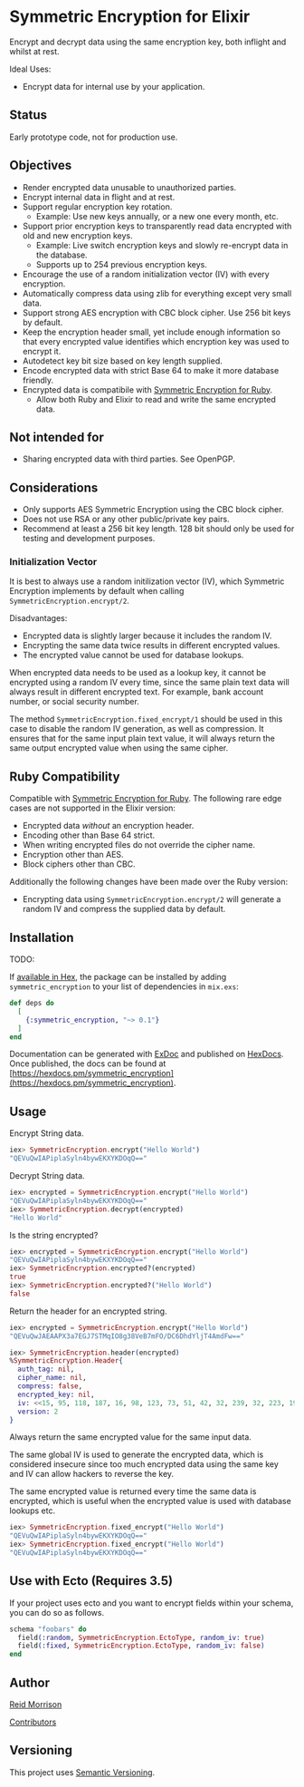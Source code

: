 # Symmetric Encryption for Elixir

Encrypt and decrypt data using the same encryption key, both inflight and whilst at rest.

Ideal Uses:
- Encrypt data for internal use by your application.

## Status

Early prototype code, not for production use.

## Objectives

- Render encrypted data unusable to unauthorized parties.
- Encrypt internal data in flight and at rest.
- Support regular encryption key rotation.
    - Example: Use new keys annually, or a new one every month, etc.
- Support prior encryption keys to transparently read data encrypted with old and new encryption keys.
    - Example: Live switch encryption keys and slowly re-encrypt data in the database.
    - Supports up to 254 previous encryption keys.
- Encourage the use of a random initialization vector (IV) with every encryption.
- Automatically compress data using zlib for everything except very small data.
- Support strong AES encryption with CBC block cipher. Use 256 bit keys by default.
- Keep the encryption header small, yet include enough information so that every encrypted value
    identifies which encryption key was used to encrypt it.  
- Autodetect key bit size based on key length supplied.
- Encode encrypted data with strict Base 64 to make it more database friendly.
- Encrypted data is compatibile with [Symmetric Encryption for Ruby](https://encryption.rocketjob.io).
    - Allow both Ruby and Elixir to read and write the same encrypted data. 

## Not intended for

- Sharing encrypted data with third parties. See OpenPGP.

## Considerations

- Only supports AES Symmetric Encryption using the CBC block cipher.
- Does not use RSA or any other public/private key pairs.
- Recommend at least a 256 bit key length. 
  128 bit should only be used for testing and development purposes.
  
### Initialization Vector

It is best to always use a random initilization vector (IV), which Symmetric Encryption implements
by default when calling `SymmetricEncryption.encrypt/2`.

Disadvantages:
- Encrypted data is slightly larger because it includes the random IV.
- Encrypting the same data twice results in different encrypted values.
- The encrypted value cannot be used for database lookups.

When encrypted data needs to be used as a lookup key, it cannot be encrypted using a random IV every time, since
the same plain text data will always result in different encrypted text.
For example, bank account number, or social security number. 
            
The method `SymmetricEncryption.fixed_encrypt/1` should be used in this case to disable the random IV generation, 
as well as compression.
It ensures that for the same input plain text value, it will always return the same output encrypted value when
using the same cipher.

## Ruby Compatibility

Compatible with [Symmetric Encryption for Ruby](https://encryption.rocketjob.io).
The following rare edge cases are not supported in the Elixir version:
- Encrypted data _without_ an encryption header.
- Encoding other than Base 64 strict.
- When writing encrypted files do not override the cipher name.
- Encryption other than AES. 
- Block ciphers other than CBC. 

Additionally the following changes have been made over the Ruby version:
- Encrypting data using `SymmetricEncryption.encrypt/2` will generate a random IV and compress the supplied data by default.

## Installation

TODO:

If [available in Hex](https://hex.pm/docs/publish), the package can be installed
by adding `symmetric_encryption` to your list of dependencies in `mix.exs`:

~~~elixir
def deps do
  [
    {:symmetric_encryption, "~> 0.1"}
  ]
end
~~~

Documentation can be generated with [ExDoc](https://github.com/elixir-lang/ex_doc)
and published on [HexDocs](https://hexdocs.pm). Once published, the docs can
be found at [https://hexdocs.pm/symmetric_encryption](https://hexdocs.pm/symmetric_encryption).

## Usage

Encrypt String data.
~~~elixir
iex> SymmetricEncryption.encrypt("Hello World")
"QEVuQwIAPiplaSyln4bywEKXYKDOqQ=="
~~~

Decrypt String data.
~~~elixir
iex> encrypted = SymmetricEncryption.encrypt("Hello World")
"QEVuQwIAPiplaSyln4bywEKXYKDOqQ=="
iex> SymmetricEncryption.decrypt(encrypted)
"Hello World"
~~~

Is the string encrypted?
~~~elixir
iex> encrypted = SymmetricEncryption.encrypt("Hello World")
"QEVuQwIAPiplaSyln4bywEKXYKDOqQ=="
iex> SymmetricEncryption.encrypted?(encrypted)
true
iex> SymmetricEncryption.encrypted?("Hello World")
false
~~~

Return the header for an encrypted string.
~~~elixir
iex> encrypted = SymmetricEncryption.encrypt("Hello World")
"QEVuQwJAEAAPX3a7EGJ7STMqIO8g38VeB7mFO/DC6DhdYljT4AmdFw=="

iex> SymmetricEncryption.header(encrypted)
%SymmetricEncryption.Header{
  auth_tag: nil,
  cipher_name: nil,
  compress: false,
  encrypted_key: nil,
  iv: <<15, 95, 118, 187, 16, 98, 123, 73, 51, 42, 32, 239, 32, 223, 197, 94>>,
  version: 2
}
~~~

Always return the same encrypted value for the same input data.

The same global IV is used to generate the encrypted data, which is considered insecure since
too much encrypted data using the same key and IV can allow hackers to reverse the key.

The same encrypted value is returned every time the same data is encrypted, which is useful
when the encrypted value is used with database lookups etc.

~~~elixir
iex> SymmetricEncryption.fixed_encrypt("Hello World")
"QEVuQwIAPiplaSyln4bywEKXYKDOqQ=="
iex> SymmetricEncryption.fixed_encrypt("Hello World")
"QEVuQwIAPiplaSyln4bywEKXYKDOqQ=="
~~~

## Use with Ecto (Requires 3.5)

If your project uses ecto and you want to encrypt fields within your schema, you can do so as follows.
~~~elixir
schema "foobars" do
  field(:random, SymmetricEncryption.EctoType, random_iv: true)
  field(:fixed, SymmetricEncryption.EctoType, random_iv: false)
end
~~~

## Author

[Reid Morrison](https://github.com/reidmorrison)

[Contributors](https://github.com/reidmorrison/symmetric_encryption/graphs/contributors)

## Versioning

This project uses [Semantic Versioning](http://semver.org/).

